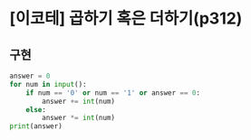 # [이코테] 곱하기 혹은 더하기(p312)

## 구현

```py
answer = 0
for num in input():
    if num == '0' or num == '1' or answer == 0:
        answer += int(num)
    else:
        answer *= int(num)
print(answer)
```
